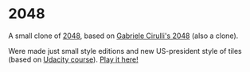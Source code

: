 # 2048
A small clone of [2048](http://gabrielecirulli.github.io/2048/), based on [Gabriele Cirulli's 2048](https://github.com/gabrielecirulli/2048) (also a clone).

Were made just small style editions and new US-president style of tiles (based on [Udacity course](https://www.udacity.com/course/make-your-own-2048--ud248)).
[Play it here!](https://vladkha.github.io/2048/)
